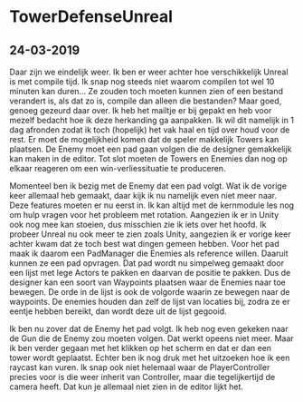 # TowerDefenseUnreal

## 24-03-2019
Daar zijn we eindelijk weer. Ik ben er weer achter hoe verschikkelijk Unreal is met compile tijd. Ik snap nog steeds niet waarom compilen tot wel 10 minuten kan duren... Ze zouden toch moeten kunnen zien of een bestand verandert is, als dat zo is, compile dan alleen die bestanden?
Maar goed, genoeg gezeurd daar over. Ik heb het mailtje er bij gepakt en heb voor mezelf bedacht hoe ik deze herkanding ga aanpakken. Ik wil dit namelijk in 1 dag afronden zodat ik toch (hopelijk) het vak haal en tijd over houd voor de rest.
Er moet de mogelijkheid komen dat de speler makkelijk Towers kan plaatsen. De Enemy moet een pad gaan volgen die de designer gemakkelijk kan maken in de editor. Tot slot moeten de Towers en Enemies dan nog op elkaar reageren om een win-verliessituatie te produceren.

Momenteel ben ik bezig met de Enemy dat een pad volgt. Wat ik de vorige keer allemaal heb gemaakt, daar kijk ik nu namelijk even niet meer naar. Deze features moeten er nu eerst in. Ik kan altijd met de kernmodule les nog om hulp vragen voor het probleem met rotation. Aangezien ik er in Unity ook nog mee kan stoeien, dus misschien zie ik iets over het hoofd.
Ik probeer Unreal nu ook meer te zien zoals Unity, aangezien ik er vorige keer achter kwam dat ze toch best wat dingen gemeen hebben. Voor het pad maak ik daarom een PadManager die Enemies als reference willen. Daaruit kunnen ze een pad opvragen. Dat pad wordt nu simpelweg gemaakt door een lijst met lege Actors te pakken en daarvan de positie te pakken. Dus de designer kan een soort van Waypoints plaatsen waar de Enemies naar toe bewegen. De orde in de lijst is ook de volgorde waarin ze bewegen naar de waypoints. De enemies houden dan zelf de lijst van locaties bij, zodra ze er eentje hebben bereikt, dan wordt deze uit de lijst gegooid.

Ik ben nu zover dat de Enemy het pad volgt. Ik heb nog even gekeken naar de Gun die de Enemy zou moeten volgen. Dat werkt opeens niet meer. Maar ik ben verder gegaan met het klikken op het scherm en dat er dan een tower wordt geplaatst. Echter ben ik nog druk met het uitzoeken hoe ik een raycast kan vuren. Ik snap ook niet helemaal waar de PlayerController precies voor is die weer inherit van Controller, maar die tegelijkertijd de camera heeft. Dat kun je allemaal niet zien in de editor lijkt het.
